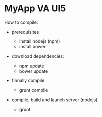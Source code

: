# MyApp VA UI5 #

How to compile:

- prerequisites
    - install nodejs (npm)
    - install bower

- download dependencies:
    - npm update
    - bower update

- finnally compile 
    - grunt compile

- compile, build and launch server (nodejs)
    - grunt